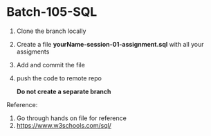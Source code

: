 # Batch-105-SQL

1. Clone the branch locally
2. Create a file **yourName-session-01-assignment.sql** with all your assigments
3. Add and commit the file
4. push the code to remote repo

   **Do not create a separate branch**

Reference:

1. Go through hands on file for reference
2. https://www.w3schools.com/sql/

